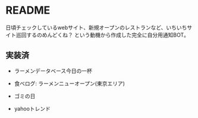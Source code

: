 # README

日頃チェックしているwebサイト、新規オープンのレストランなど、いちいちサイト巡回するのめんどくね？
という動機から作成した完全に自分用通知BOT。

## 実装済

- ラーメンデータベース今日の一杯

- 食べログ: ラーメンニューオープン(東京エリア)

- ゴミの日

- yahooトレンド
